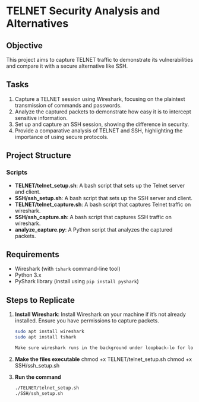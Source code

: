 # TELNET Security Analysis and Alternatives

## Objective
This project aims to capture TELNET traffic to demonstrate its vulnerabilities and compare it with a secure alternative like SSH. 

## Tasks
1. Capture a TELNET session using Wireshark, focusing on the plaintext transmission of commands and passwords.
2. Analyze the captured packets to demonstrate how easy it is to intercept sensitive information.
3. Set up and capture an SSH session, showing the difference in security.
4. Provide a comparative analysis of TELNET and SSH, highlighting the importance of using secure protocols.

## Project Structure

### Scripts

- **TELNET/telnet_setup.sh**: A bash script that sets up the Telnet server and client.
- **SSH/ssh_setup.sh**: A bash script that sets up the SSH server and client.
- **TELNET/telnet_capture.sh**: A bash script that captures Telnet traffic on wireshark.
- **SSH/ssh_capture.sh**: A bash script that captures SSH traffic on wireshark.
- **analyze_capture.py**: A Python script that analyzes the captured packets.

## Requirements
- Wireshark (with `tshark` command-line tool)
- Python 3.x
- PyShark library (install using `pip install pyshark`)

## Steps to Replicate

1. **Install Wireshark**:
   Install Wireshark on your machine if it’s not already installed. Ensure you have permissions to capture packets.

   ```bash
   sudo apt install wireshark
   sudo apt install tshark

   Make sure wireshark runs in the background under loopback-lo for localhost connection.

2. **Make the files executable**
   chmod +x TELNET/telnet_setup.sh
   chmod +x SSH/ssh_setup.sh

3. **Run the command**

    ```bash
    ./TELNET/telnet_setup.sh
    ./SSH/ssh_setup.sh



